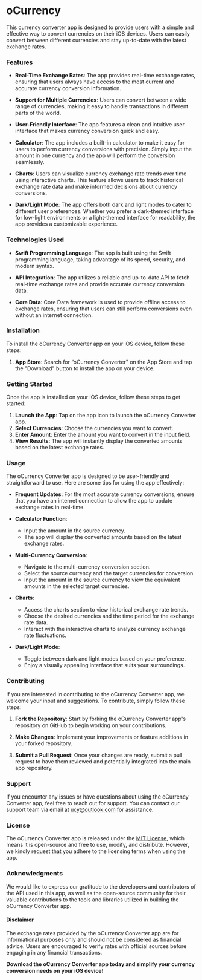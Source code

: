 # oCurrency

This currency converter app is designed to provide users with a simple and effective way to convert currencies on their iOS devices. Users can easily convert between different currencies and stay up-to-date with the latest exchange rates.

### Features

- **Real-Time Exchange Rates**: The app provides real-time exchange rates, ensuring that users always have access to the most current and accurate currency conversion information.

- **Support for Multiple Currencies**: Users can convert between a wide range of currencies, making it easy to handle transactions in different parts of the world.

- **User-Friendly Interface**: The app features a clean and intuitive user interface that makes currency conversion quick and easy.

- **Calculator**: The app includes a built-in calculator to make it easy for users to perform currency conversions with precision. Simply input the amount in one currency and the app will perform the conversion seamlessly.

- **Charts**: Users can visualize currency exchange rate trends over time using interactive charts. This feature allows users to track historical exchange rate data and make informed decisions about currency conversions.

- **Dark/Light Mode**: The app offers both dark and light modes to cater to different user preferences. Whether you prefer a dark-themed interface for low-light environments or a light-themed interface for readability, the app provides a customizable experience.

### Technologies Used

- **Swift Programming Language**: The app is built using the Swift programming language, taking advantage of its speed, security, and modern syntax.

- **API Integration**: The app utilizes a reliable and up-to-date API to fetch real-time exchange rates and provide accurate currency conversion data.

- **Core Data**: Core Data framework is used to provide offline access to exchange rates, ensuring that users can still perform conversions even without an internet connection.

### Installation

To install the oCurrency Converter app on your iOS device, follow these steps:

1. **App Store**: Search for “oCurrency Converter" on the App Store and tap the "Download" button to install the app on your device.

### Getting Started

Once the app is installed on your iOS device, follow these steps to get started:

1. **Launch the App**: Tap on the app icon to launch the oCurrency Converter app.
2. **Select Currencies**: Choose the currencies you want to convert.
3. **Enter Amount**: Enter the amount you want to convert in the input field.
4. **View Results**: The app will instantly display the converted amounts based on the latest exchange rates.

### Usage

The oCurrency Converter app is designed to be user-friendly and straightforward to use. Here are some tips for using the app effectively:

- **Frequent Updates**: For the most accurate currency conversions, ensure that you have an internet connection to allow the app to update exchange rates in real-time.

- **Calculator Function**:
   - Input the amount in the source currency.
   - The app will display the converted amounts based on the latest exchange rates.

- **Multi-Currency Conversion**:
   - Navigate to the multi-currency conversion section.
   - Select the source currency and the target currencies for conversion.
   - Input the amount in the source currency to view the equivalent amounts in the selected target currencies.

- **Charts**:
   - Access the charts section to view historical exchange rate trends.
   - Choose the desired currencies and the time period for the exchange rate data.
   - Interact with the interactive charts to analyze currency exchange rate fluctuations.

- **Dark/Light Mode**:
   - Toggle between dark and light modes based on your preference.
   - Enjoy a visually appealing interface that suits your surroundings.

### Contributing

If you are interested in contributing to the oCurrency Converter app, we welcome your input and suggestions. To contribute, simply follow these steps:

1. **Fork the Repository**: Start by forking the oCurrency Converter app's repository on GitHub to begin working on your contributions.

2. **Make Changes**: Implement your improvements or feature additions in your forked repository.

3. **Submit a Pull Request**: Once your changes are ready, submit a pull request to have them reviewed and potentially integrated into the main app repository.

### Support

If you encounter any issues or have questions about using the oCurrency Converter app, feel free to reach out for support. You can contact our support team via email at ucy@outlook.com for assistance.

### License

The oCurrency Converter app is released under the [MIT License](LICENSE), which means it is open-source and free to use, modify, and distribute. However, we kindly request that you adhere to the licensing terms when using the app.

### Acknowledgments

We would like to express our gratitude to the developers and contributors of the API used in this app, as well as the open-source community for their valuable contributions to the tools and libraries utilized in building the oCurrency Converter app.

#### Disclaimer

The exchange rates provided by the oCurrency Converter app are for informational purposes only and should not be considered as financial advice. Users are encouraged to verify rates with official sources before engaging in any financial transactions.

**Download the oCurrency Converter app today and simplify your currency conversion needs on your iOS device!**
